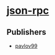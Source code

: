 # [json-rpc](https://pypi.org/project/json-rpc)



## Publishers
- [pavlov99](https://pypi.org/user/pavlov99)

